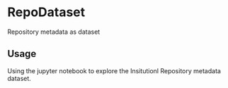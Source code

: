 # RepoDataset

 Repository metadata as dataset

## Usage

Using the jupyter notebook to explore the Insitutionl Repository metadata dataset.

